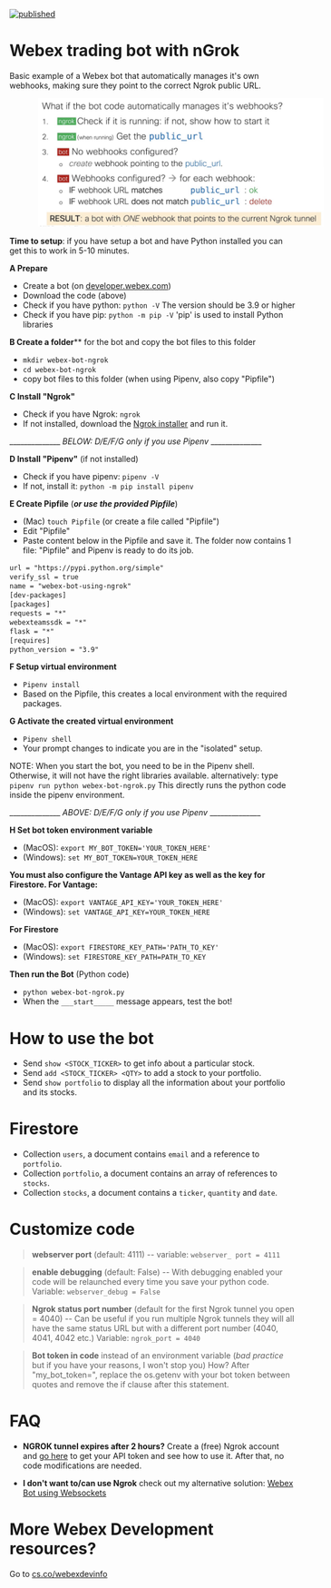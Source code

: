 [![published](https://static.production.devnetcloud.com/codeexchange/assets/images/devnet-published.svg)](https://developer.cisco.com/codeexchange/github/repo/DJF3/Webex-Bot-with-Ngrok)
# Webex trading bot with nGrok
Basic example of a Webex bot that automatically manages it's own webhooks, making sure they point to the correct Ngrok public URL.

<img src="https://github.com/DJF3/My-Image-Repo/blob/main/webex-python-bot-ngrok.jpg?raw=true" width="650px" style="padding-left:50px;"/>

**Time to setup**: if you have setup a bot and have Python installed you can get this to work in 5-10 minutes.

**A Prepare**
- Create a bot (on [developer.webex.com](https://developer.webex.com))
- Download the code (above)
- Check if you have python: ```python -V```    The version should be 3.9 or higher
- Check if you have pip: ```python -m pip -V```    'pip' is used to install Python libraries

**B Create a folder**** for the bot and copy the bot files to this folder
- ```mkdir webex-bot-ngrok```
- ```cd webex-bot-ngrok```
- copy bot files to this folder  (when using Pipenv, also copy "Pipfile")

**C Install "Ngrok"**
- Check if you have Ngrok: ```ngrok```
- If not installed, download the [Ngrok installer](https://ngrok.com/download) and run it. 

______________ *BELOW: D/E/F/G only if you use Pipenv* ______________

**D Install "Pipenv"** (if not installed)
- Check if you have pipenv: ```pipenv -V```
- If not, install it: ```python -m pip install pipenv```


**E Create Pipfile** (***or use the provided Pipfile***)
- (Mac) ```touch Pipfile``` (or create a file called "Pipfile")
- Edit "Pipfile"
- Paste content below in the Pipfile and save it. The folder now contains 1 file: "Pipfile" and Pipenv is ready to do its job.

```source
url = "https://pypi.python.org/simple"
verify_ssl = true
name = "webex-bot-using-ngrok"
[dev-packages]
[packages]
requests = "*"
webexteamssdk = "*"
flask = "*"
[requires]
python_version = "3.9"
```

**F Setup virtual environment**
- ```Pipenv install```
- Based on the Pipfile, this creates a local environment with the required packages.

**G Activate the created virtual environment**
- ```Pipenv shell```
- Your prompt changes to indicate you are in the "isolated" setup.

NOTE: When you start the bot, you need to be in the Pipenv shell. Otherwise, it will not have the right libraries available.
alternatively: type ```pipenv run python webex-bot-ngrok.py``` This directly runs the python code inside the pipenv environment. 

______________ *ABOVE: D/E/F/G only if you use Pipenv* ______________

**H Set bot token environment variable**
- (MacOS): ```export MY_BOT_TOKEN='YOUR_TOKEN_HERE'```
- (Windows): ```set MY_BOT_TOKEN=YOUR_TOKEN_HERE```

**You must also configure the Vantage API key as well as the key for Firestore. For Vantage:**
- (MacOS): ```export VANTAGE_API_KEY='YOUR_TOKEN_HERE'```
- (Windows): ```set VANTAGE_API_KEY=YOUR_TOKEN_HERE```

**For Firestore**
- (MacOS): ```export FIRESTORE_KEY_PATH='PATH_TO_KEY'```
- (Windows): ```set FIRESTORE_KEY_PATH=PATH_TO_KEY```

**Then run the Bot** (Python code)
- ```python webex-bot-ngrok.py```
- When the ```___start_____``` message appears, test the bot!

# How to use the bot
- Send ```show <STOCK_TICKER>``` to get info about a particular stock.
- Send ```add <STOCK_TICKER> <QTY>``` to add a stock to your portfolio.
- Send ```show portfolio``` to display all the information about your portfolio and its stocks.

# Firestore
- Collection ```users```, a document contains ```email``` and a reference to ```portfolio```.
- Collection ```portfolio```, a document contains an array of references to ```stocks```.
- Collection ```stocks```, a document contains a ```ticker```, ```quantity``` and ```date```.

# Customize code

> **webserver port** (default: 4111) -- variable: ```webserver_ port = 4111```  

> **enable debugging** (default: False) -- With debugging enabled your code will be relaunched every time you save your python code. Variable: ```webserver_debug = False```  

> **Ngrok status port number** (default for the first Ngrok tunnel you open = 4040) -- Can be useful if you run multiple Ngrok tunnels they will all have the same status URL but with a different port number (4040, 4041, 4042 etc.) Variable: ```ngrok_port = 4040```  

> **Bot token in code** instead of an environment variable (*bad practice* but if you have your reasons, I won't stop you)
How? After "my_bot_token=", replace the os.getenv with your bot token between quotes and remove the if clause after this statement.


# FAQ

- **NGROK tunnel expires after 2 hours?** Create a (free) Ngrok account and [go here](https://dashboard.ngrok.com/get-started/your-authtoken) to get your API token and see how to use it. After that, no code modifications are needed.

- **I don't want to/can use Ngrok** check out my alternative solution: [Webex Bot using Websockets](https://github.com/DJF3/Webex-Bot-with-Websockets)


# More Webex Development resources?

Go to [cs.co/webexdevinfo](http://cs.co/webexdevinfo)
